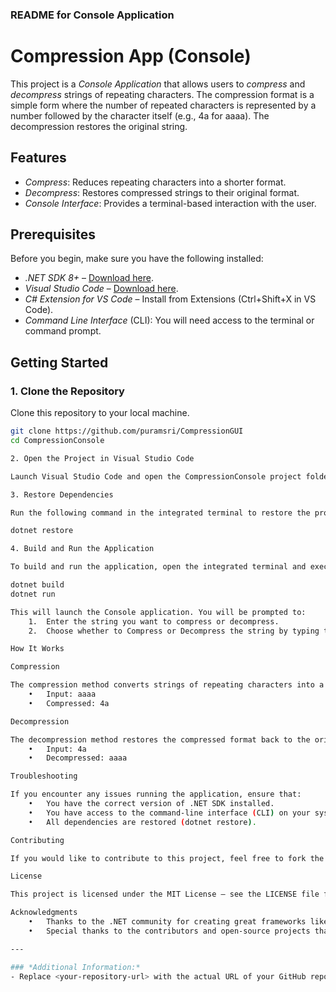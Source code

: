 ﻿### **README for Console Application**


# Compression App (Console)

This project is a *Console Application* that allows users to *compress* and *decompress* strings of repeating characters. The compression format is a simple form where the number of repeated characters is represented by a number followed by the character itself (e.g., 4a for aaaa). The decompression restores the original string.

## Features
- *Compress*: Reduces repeating characters into a shorter format.
- *Decompress*: Restores compressed strings to their original format.
- *Console Interface*: Provides a terminal-based interaction with the user.

## Prerequisites
Before you begin, make sure you have the following installed:
- *.NET SDK 8+* – [Download here](https://dotnet.microsoft.com/en-us/download/dotnet).
- *Visual Studio Code* – [Download here](https://code.visualstudio.com/).
- *C# Extension for VS Code* – Install from Extensions (Ctrl+Shift+X in VS Code).
- *Command Line Interface* (CLI): You will need access to the terminal or command prompt.

## Getting Started

### 1. Clone the Repository
Clone this repository to your local machine.

```sh
git clone https://github.com/puramsri/CompressionGUI
cd CompressionConsole

2. Open the Project in Visual Studio Code

Launch Visual Studio Code and open the CompressionConsole project folder.

3. Restore Dependencies

Run the following command in the integrated terminal to restore the project dependencies:

dotnet restore

4. Build and Run the Application

To build and run the application, open the integrated terminal and execute:

dotnet build
dotnet run

This will launch the Console application. You will be prompted to:
	1.	Enter the string you want to compress or decompress.
	2.	Choose whether to Compress or Decompress the string by typing the corresponding option.

How It Works

Compression

The compression method converts strings of repeating characters into a more compact form. For example:
	•	Input: aaaa
	•	Compressed: 4a

Decompression

The decompression method restores the compressed format back to the original string. For example:
	•	Input: 4a
	•	Decompressed: aaaa

Troubleshooting

If you encounter any issues running the application, ensure that:
	•	You have the correct version of .NET SDK installed.
	•	You have access to the command-line interface (CLI) on your system.
	•	All dependencies are restored (dotnet restore).

Contributing

If you would like to contribute to this project, feel free to fork the repository and submit a pull request. Your contributions are always welcome!

License

This project is licensed under the MIT License – see the LICENSE file for details.

Acknowledgments
	•	Thanks to the .NET community for creating great frameworks like .NET Core, which makes app development easy.
	•	Special thanks to the contributors and open-source projects that helped in this development.

---

### *Additional Information:*
- Replace <your-repository-url> with the actual URL of your GitHub repository or wherever your project is hosted.